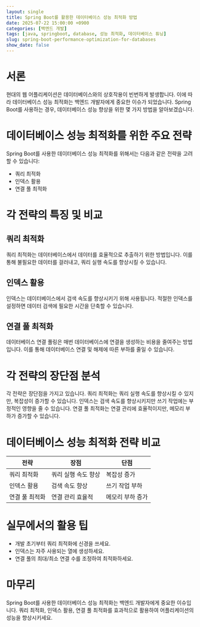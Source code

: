 ```yaml
---
layout: single
title: Spring Boot를 활용한 데이터베이스 성능 최적화 방법
date: 2025-07-22 15:00:00 +0900
categories: [백엔드 개발]
tags: [java, springboot, database, 성능 최적화, 데이터베이스 튜닝]
slug: spring-boot-performance-optimization-for-databases
show_date: false
---
```


# 서론
현대의 웹 어플리케이션은 데이터베이스와의 상호작용이 빈번하게 발생합니다. 이에 따라 데이터베이스 성능 최적화는 백엔드 개발자에게 중요한 이슈가 되었습니다. Spring Boot를 사용하는 경우, 데이터베이스 성능 향상을 위한 몇 가지 방법을 알아보겠습니다.

# 데이터베이스 성능 최적화를 위한 주요 전략
Spring Boot를 사용한 데이터베이스 성능 최적화를 위해서는 다음과 같은 전략을 고려할 수 있습니다:
- 쿼리 최적화
- 인덱스 활용
- 연결 풀 최적화

# 각 전략의 특징 및 비교
## 쿼리 최적화
쿼리 최적화는 데이터베이스에서 데이터를 효율적으로 추출하기 위한 방법입니다. 이를 통해 불필요한 데이터를 걸러내고, 쿼리 실행 속도를 향상시킬 수 있습니다. 

## 인덱스 활용
인덱스는 데이터베이스에서 검색 속도를 향상시키기 위해 사용됩니다. 적절한 인덱스를 설정하면 데이터 검색에 필요한 시간을 단축할 수 있습니다.

## 연결 풀 최적화
데이터베이스 연결 풀링은 매번 데이터베이스에 연결을 생성하는 비용을 줄여주는 방법입니다. 이를 통해 데이터베이스 연결 및 해제에 따른 부하를 줄일 수 있습니다.

# 각 전략의 장단점 분석
각 전략은 장단점을 가지고 있습니다. 쿼리 최적화는 쿼리 실행 속도를 향상시킬 수 있지만, 복잡성이 증가할 수 있습니다. 인덱스는 검색 속도를 향상시키지만 쓰기 작업에는 부정적인 영향을 줄 수 있습니다. 연결 풀 최적화는 연결 관리에 효율적이지만, 메모리 부하가 증가할 수 있습니다.

# 데이터베이스 성능 최적화 전략 비교
| 전략           | 장점                                   | 단점                                 |
|----------------|--------------------------------------|------------------------------------|
| 쿼리 최적화    | 쿼리 실행 속도 향상                  | 복잡성 증가                         |
| 인덱스 활용    | 검색 속도 향상                        | 쓰기 작업 부하                       |
| 연결 풀 최적화 | 연결 관리 효율적                      | 메모리 부하 증가                     |

# 실무에서의 활용 팁
- 개발 초기부터 쿼리 최적화에 신경을 쓰세요.
- 인덱스는 자주 사용되는 열에 생성하세요.
- 연결 풀의 최대/최소 연결 수를 조정하여 최적화하세요.

# 마무리
Spring Boot를 사용한 데이터베이스 성능 최적화는 백엔드 개발자에게 중요한 이슈입니다. 쿼리 최적화, 인덱스 활용, 연결 풀 최적화를 효과적으로 활용하여 어플리케이션의 성능을 향상시키세요.